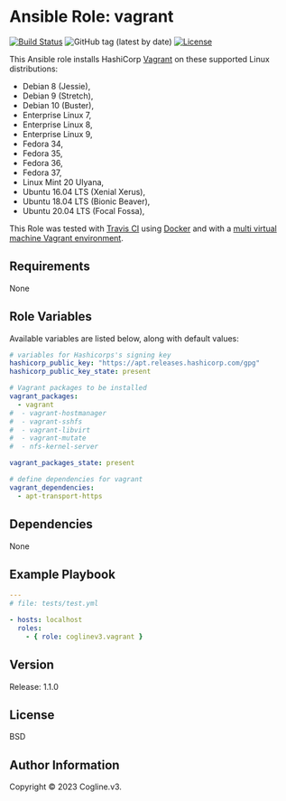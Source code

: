 # Ansible Role: vagrant

[![Build Status](https://travis-ci.com/coglinev3/ansible-role-vagrant.svg?branch=master)](https://travis-ci.com/coglinev3/ansible-role-vagrant) ![GitHub tag (latest by date)](https://img.shields.io/github/v/tag/coglinev3/ansible-role-vagrant) [![License](https://img.shields.io/badge/License-BSD%203--Clause-blue.svg)](https://raw.githubusercontent.com/coglinev3/ansible-role-vagrant/master/LICENSE)

This Ansible role installs HashiCorp [Vagrant](https://www.vagrantup.com/intro "Introduction to Vagrant") on these supported Linux distributions:

* Debian 8 (Jessie),
* Debian 9 (Stretch),
* Debian 10 (Buster),
* Enterprise Linux 7, 
* Enterprise Linux 8, 
* Enterprise Linux 9, 
* Fedora 34,
* Fedora 35,
* Fedora 36,
* Fedora 37,
* Linux Mint 20 Ulyana,
* Ubuntu 16.04 LTS (Xenial Xerus),
* Ubuntu 18.04 LTS (Bionic Beaver),
* Ubuntu 20.04 LTS (Focal Fossa),

This Role was tested with [Travis CI](https://travis-ci.com/coglinev3/ansible-role-vagrant "Travis CI") using [Docker](https://www.docker.com/ "Docker") and  with a [multi virtual machine Vagrant environment](https://ansible-development.readthedocs.io "Environment for developing and testing Ansible roles").

## Requirements

None


## Role Variables

Available variables are listed below, along with default values:

```yml
# variables for Hashicorps's signing key
hashicorp_public_key: "https://apt.releases.hashicorp.com/gpg"
hashicorp_public_key_state: present

# Vagrant packages to be installed
vagrant_packages:
  - vagrant
#  - vagrant-hostmanager
#  - vagrant-sshfs
#  - vagrant-libvirt
#  - vagrant-mutate
#  - nfs-kernel-server

vagrant_packages_state: present

# define dependencies for vagrant
vagrant_dependencies:
  - apt-transport-https
```

## Dependencies

None


## Example Playbook

```yml
---
# file: tests/test.yml

- hosts: localhost
  roles:
    - { role: coglinev3.vagrant }
```

## Version

Release: 1.1.0


## License

BSD


## Author Information

Copyright &copy; 2023 Cogline.v3.
